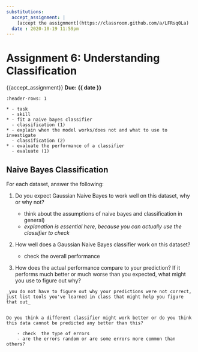 ```yaml
---
substitutions:
  accept_assignment: |
    [accept the assignment](https://classroom.github.com/a/LFRsq0La)
  date : 2020-10-19 11:59pm
---
```

# Assignment 6: Understanding Classification

{{accept_assignment}}
__Due: {{ date }}__

```{list-table} demonstrate understanding of classification as a tasks and how to evaluate them
:header-rows: 1

* - task
  - skill
* - fit a naive bayes classifier
  - classification (1)
* - explain when the model works/does not and what to use to investigate
  - classification (2)
* - evaluate the performance of a classifier
  - evaluate (1)
```

## Naive Bayes Classification

For each dataset, answer the following:

1. Do you expect Gaussian Naive Bayes to work well on this dataset, why or why not?

    - think about the assumptions of naive bayes and classification in general)
    - _explanation is essential here, because you can actually use the classifier to check_
1. How well does a Gaussian Naive Bayes classifier work on this dataset?

    - check the overall performance

1. How does the actual performance compare to your prediction?  If it performs much better or much worse than you expected, what might you use to figure out why?

```{tip}
_you do not have to figure out why your predictions were not correct, just list tools you've learned in class that might help you figure that out_
```

```{admonition} Think ahead

Do you think a different classifier might work better or do you think this data cannot be predicted any better than this?

    - check  the type of errors
    - are the errors random or are some errors more common than others?
```
